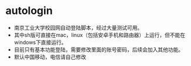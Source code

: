 # autologin

* 南京工业大学校园网自动登陆脚本，经过大量测试可用。
* 其中sh版可直接在mac，linux（包括安卓手机和路由器）上运行，但不能在windows下直接运行。
* 目前只有基本功能登陆，需要修改里面的账号密码，后续会加入其他功能。
* 默认中国移动，电信请自己修改

